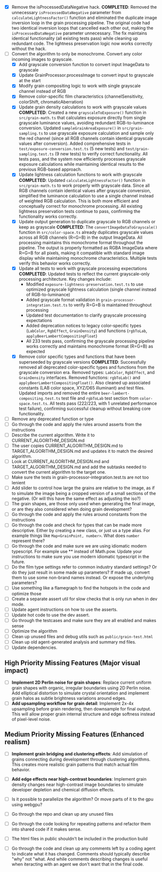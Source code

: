 - [x] Remove the isProcessedDataNegative hack.
  **COMPLETED**: Removed the unnecessary `isProcessedDataNegative` parameter from `calculateLightnessFactor()` function and eliminated the duplicate image inversion loop in the grain processing pipeline. The original code had two identical inversion loops that cancelled each other out, making the `isProcessedDataNegative` parameter unnecessary. The fix maintains identical functionality (all existing tests pass) while cleaning up redundant code. The lightness preservation logic now works correctly without the hack.
- [ ] Convert the algorithm to only be monochrome. Convert any color incoming images to grayscale.
  - [x] Add grayscale conversion function to convert input ImageData to grayscale
  - [x] Update GrainProcessor.processImage to convert input to grayscale at the start
  - [x] Modify grain compositing logic to work with single grayscale channel instead of RGB
  - [x] Remove color-specific film characteristics (channelSensitivity, colorShift, chromaticAberration)
  - [x] Update grain density calculations to work with grayscale values
    **COMPLETED**: Created a new `grayscaleToExposure()` function in `src/grain-math.ts` that calculates exposure directly from single grayscale luminance values, avoiding redundant RGB-to-luminance conversion. Updated `sampleGrainAreaExposure()` in `src/grain-sampling.ts` to use grayscale exposure calculation and sample only the red channel (since all RGB channels contain identical grayscale values after conversion). Added comprehensive tests in `test/exposure-conversion.test.ts` (5 new tests) and `test/grain-sampling.test.ts` (9 new tests) to verify correct functionality. All tests pass, and the system now efficiently processes grayscale exposure calculations while maintaining identical results to the previous RGB-based approach.
  - [x] Update lightness calculation functions to work with grayscale
    **COMPLETED**: Updated `calculateLightnessFactor()` function in `src/grain-math.ts` to work properly with grayscale data. Since all RGB channels contain identical values after grayscale conversion, simplified the luminance calculation to use a single channel instead of weighted RGB calculation. This is both more efficient and conceptually correct for monochrome processing. All existing lightness preservation tests continue to pass, confirming the functionality works correctly.
  - [x] Update output generation to duplicate grayscale to RGB channels or keep as grayscale
    **COMPLETED**: The `convertImageDataToGrayscale()` function in `src/color-space.ts` already duplicates grayscale values across all RGB channels (R=G=B) in the output ImageData. All processing maintains this monochrome format throughout the pipeline. The output is properly formatted as RGBA ImageData where R=G=B for all pixels, making it compatible with standard image display while maintaining monochrome characteristics. Multiple tests verify this behavior works correctly.
  - [x] Update all tests to work with grayscale processing expectations
    **COMPLETED**: Updated tests to reflect the current grayscale-only processing architecture. Key changes include:
    - Modified `exposure-lightness-preservation.test.ts` to use optimized grayscale lightness calculation (single channel instead of RGB-to-luminance)
    - Added grayscale format validation in `grain-processor-integration.test.ts` to verify R=G=B is maintained throughout processing
    - Updated test documentation to clarify grayscale processing expectations
    - Added deprecation notices to legacy color-specific types (`LabColor`, `RgbEffect`, `GrainDensity`) and functions (`rgbToLab`, `applyBeerLambertCompositingFloat`)
    - All 233 tests pass, confirming the grayscale processing pipeline works correctly and maintains monochrome format (R=G=B) as expected
  - [x] Remove color specific types and functions that have been superseeded by grayscale versions
    **COMPLETED**: Successfully removed all deprecated color-specific types and functions from the grayscale conversion era. Removed types: `LabColor`, `RgbEffect`, and `GrainDensity` interfaces. Removed functions: `rgbToLab()` and `applyBeerLambertCompositingFloat()`. Also cleaned up associated constants (LAB color space, XYZ/D65 illuminant) and test files. Updated imports and removed the entire `beer-lambert-compositing.test.ts` test file and `rgbToLab` test section from `color-space.test.ts`. All tests pass (222/223, with 1 unrelated performance test failure), confirming successful cleanup without breaking core functionality.
- [ ] Remove any deprecated function or type
- [ ] Go through the code and apply the rules around asserts from the instructions
- [ ] Describe the current algorithm. Write it to CURRENT_ALGORITHM_DESIGN.md
- [ ] The user copies CURRENT_ALGORITHM_DESIGN.md to TARGET_ALGORITHM_DESIGN.md and updates it to match the desired algorithm.
- [ ] Look at CURRENT_ALGORITHM_DESIGN.md and TARGET_ALGORITHM_DESIGN.md and add the subtasks needed to convert the current algorithm to the target one.
- [ ] Make sure the tests in grain-processor-integration.test.ts are not too lenient
- [ ] Add slider to control how large the grains are relative to the image, as if to simulate the image being a cropped version of a small sections of the negative. (Or will this have the same effect as adjusting the iso?)
- [ ] The grain shapes, are those only used when generating the final image, or are they also considered when doing grain development?
- [ ] Go through the code and apply the rules around constants from the instructions
- [ ] Go through the code and check for types that can be made more descriptive. Either by creating a new class, or just us a type alias. For example things like `Map<GrainPoint, number>`. What does `number` represent there?
- [ ] Go through the code and make sure we are using idiomatic modern typescript. For example use ** instead of Math.pow. Update your instructions to make sure you use modern idiomatic typescript in the future.
- [ ] Do the film type settings refer to common industry standard settings? Or do they just result in some made up parameters? If made up, convert them to use some non-brand names instead. Or expose the underlying parameters?
- [ ] Use something like a flamegraph to find the hotspots in the code and optimize those
- [ ] Create a separate assert util for slow checks that is only run when in dev mode.
- [ ] Update agent instructions on how to use the asserts.
- [ ] Update hot code to use the dev assert.
- [ ] Go through the testcases and make sure they are all enabled and makes sense
- [ ] Optimize the algorithm
- [ ] Clean up unused files and debug utils such as `public/grain-test.html`
- [ ] Clean up old agent-generated analysis and summary md files.
- [ ] Update dependencies.

## High Priority Missing Features (Major visual impact)

- [ ] **Implement 2D Perlin noise for grain shapes**: Replace current uniform grain shapes with organic, irregular boundaries using 2D Perlin noise. Add elliptical distortion to simulate crystal orientation and implement grain halos as subtle brightness variations around edges.
- [ ] **Add upsampling workflow for grain detail**: Implement 2x-4x upsampling before grain rendering, then downsample for final output. This will allow proper grain internal structure and edge softness instead of pixel-level noise.

## Medium Priority Missing Features (Enhanced realism)

- [ ] **Implement grain bridging and clustering effects**: Add simulation of grains connecting during development through clustering algorithms. This creates more realistic grain patterns that match actual film behavior.
- [ ] **Add edge effects near high-contrast boundaries**: Implement grain density changes near high-contrast image boundaries to simulate developer depletion and chemical diffusion effects.


- [ ] Is it possible to parallelize the algorithm? Or move parts of it to the gpu using webgpu?
- [ ] Go through the repo and clean up any unused files
- [ ] Go through the code looking for repeating patterns and refactor them into shared code if it makes sense.
- [ ] The html files in public shouldn't be included in the production build
- [ ] Go through the code and clean up any comments left by a coding agent to indicate what it has changed. Comments should typically describe "why" not "what. And while comments describing changes is useful when iteracting with an agent we don't want that in the final code.
